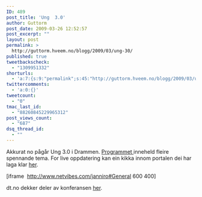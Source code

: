 ```yaml
---
ID: 489
post_title: 'Ung  3.0'
author: Guttorm
post_date: 2009-03-26 12:52:57
post_excerpt: ""
layout: post
permalink: >
  http://guttorm.hveem.no/blogg/2009/03/ung-30/
published: true
tweetbackscheck:
  - "1309951332"
shorturls:
  - 'a:7:{s:9:"permalink";s:45:"http://guttorm.hveem.no/blogg/2009/03/ung-30/";s:7:"tinyurl";s:25:"http://tinyurl.com/od667k";s:4:"isgd";s:17:"http://is.gd/NTEo";s:5:"bitly";s:19:"http://bit.ly/CALcD";s:5:"snipr";s:22:"http://snipr.com/jeuvg";s:5:"snurl";s:22:"http://snurl.com/jeuvg";s:7:"snipurl";s:24:"http://snipurl.com/jeuvg";}'
twittercomments:
  - 'a:0:{}'
tweetcount:
  - "0"
tmac_last_id:
  - "88260845229965312"
post_views_count:
  - "687"
dsq_thread_id:
  - ""
---
```

Akkurat no pågår Ung 3.0 i Drammen. <a href="http://ung3null.wordpress.com/programmet/">Programmet </a>inneheld fleire spennande tema. For live oppdatering kan ein kikka innom portalen dei har laga klar <a href="http://www.netvibes.com/janniro#General">her</a>.

[iframe  http://www.netvibes.com/janniro#General 600 400]

dt.no dekker deler av konferansen <a href="http://dt.no/article/20090326/NYKULTUR/738474900/1223">her</a>.